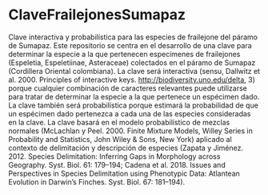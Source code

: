 # ClaveFrailejonesSumapaz
Clave interactiva y probabilística para las especies de frailejone del páramo de Sumapaz.
Este repositorio se centra en el desarrollo de una clave para determinar la especie a la que pertenecen especímenes de frailejones
(Espeletia, Espeletiinae, Asteraceae) colectados en el páramo de Sumapaz (Cordillera Oriental colombiana). La clave será interactiva
(sensu, Dallwitz et al. 2000. Principles of interactive keys. http://biodiversity.uno.edu/delta, 3) porque cualquier combinación de
caracteres relevantes puede utilizarse para tratar de determinar la especie a la que pertenece un espécimen dado. La clave también será
probabilística porque estimará la probabilidad de que un espécimen dado pertenezca a cada una de las especies consideradas en la clave.
La clave basará en el modelo probabilístico de mezclas normales (McLachlan y Peel. 2000. Finite Mixture Models, Willey Series in
Probability and Statistics, John Wiley & Sons, New York) aplicado al contexto de delimitación y descripción de especies (Zapata y
Jiménez. 2012. Species Delimitation: Inferring Gaps in Morphology across Geography. Syst. Biol. 61: 179–194; Cadena et al. 2018. Issues
and Perspectives in Species Delimitation using Phenotypic Data: Atlantean Evolution in Darwin’s Finches. Syst. Biol. 67: 181–194).
